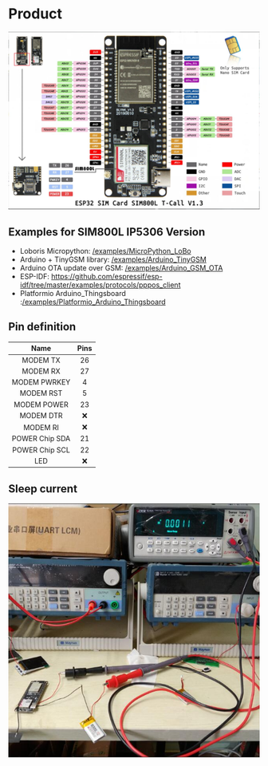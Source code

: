 # Product

![](../image/SIM800L_IP5306.jpg)


## Examples for SIM800L IP5306 Version

- Loboris Micropython: [/examples/MicroPython_LoBo](/examples/MicroPython_LoBo)
- Arduino + TinyGSM library: [/examples/Arduino_TinyGSM](/examples/Arduino_TinyGSM)
- Arduino OTA update over GSM: [/examples/Arduino_GSM_OTA](/examples/Arduino_GSM_OTA)
- ESP-IDF: https://github.com/espressif/esp-idf/tree/master/examples/protocols/pppos_client
- Platformio Arduino_Thingsboard :[/examples/Platformio_Arduino_Thingsboard](/examples/Arduino_Deepsleep)

##  Pin definition
|      Name      | Pins  |
| :------------: | :---: |
|   MODEM  TX    |  26   |
|   MODEM  RX    |  27   |
|  MODEM PWRKEY  |   4   |
|   MODEM RST    |   5   |
|  MODEM POWER   |  23   |
|   MODEM DTR    |   ❌   |
|    MODEM RI    |   ❌   |
| POWER Chip SDA |  21   |
| POWER Chip SCL |  22   |
|      LED       |   ❌   |

## Sleep current
![](../image/SIM800L_IP5306_SLEEP.jpg)
